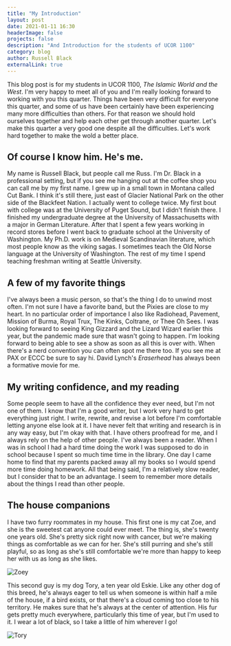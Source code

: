 ```yaml
---
title: "My Introduction"
layout: post
date: 2021-01-11 16:30
headerImage: false
projects: false
description: "And Introduction for the students of UCOR 1100"
category: blog
author: Russell Black
externalLink: true
---
```


This blog post is for my students in UCOR 1100, _The Islamic World and the West_. I'm very happy to meet all of you and I'm really looking forward to working with you this quarter. Things have been very difficult for everyone this quarter, and some of us have been certainly have been experiencing many more difficulties than others. For that reason we should hold ourselves together and help each other get through another quarter. Let's make this quarter a very good one despite all the difficulties. Let's work hard together to make the wold a better place.

## Of course I know him. He's me.

My name is Russell Black, but people call me Russ. I'm Dr. Black in a professional setting, but if you see me hanging out at the coffee shop you can call me by my first name. I grew up in a small town in Montana called Cut Bank. I think it's still there, just east of Glacier National Park on the other side of the Blackfeet Nation. I actually went to college twice. My first bout with college was at the University of Puget Sound, but I didn't finish there. I finished my undergraduate degree at the University of Massachusetts with a major in German Literature. After that I spent a few years working in record stores before I went back to graduate school at the University of Washington. My Ph.D. work is on Medieval Scandinavian literature, which most people know as the viking sagas. I sometimes teach the Old Norse language at the University of Washington. The rest of my time I spend teaching freshman writing at Seattle University.

## A few of my favorite things

I've always been a music person, so that's the thing I do to unwind most often. I'm not sure I have a favorite band, but the Pixies are close to my heart. In no particular order of importance I also like Radiohead, Pavement, Mission of Burma, Royal Trux, The Kinks, Coltrane, or Thee Oh Sees. I was looking forward to seeing King Gizzard and the Lizard Wizard earlier this year, but the pandemic made sure that wasn't going to happen. I'm looking forward to being able to see a show as soon as all this is over with. When there's a nerd convention you can often spot me there too. If you see me at PAX or ECCC be sure to say hi. David Lynch's _Eraserhead_ has always been a formative movie for me. 

## My writing confidence, and my reading

Some people seem to have all the confidence they ever need, but I'm not one of them. I know that I'm a good writer, but I work very hard to get everything just right. I write, rewrite, and revise a lot before I'm comfortable letting anyone else look at it. I have never felt that writing and research is in any way easy, but I'm okay with that. I have others proofread for me, and I always rely on the help of other people. I've always been a reader. When I was in school I had a hard time doing the work I was supposed to do in school because I spent so much time time in the library. One day I came home to find that my parents packed away all my books so I would spend more time doing homework. All that being said, I'm a relatively slow reader, but I consider that to be an advantage. I seem to remember more details about the things I read than other people.

## The house companions

I have two furry roommates in my house. This first one is my cat Zoe, and she is the sweetest cat anyone could ever meet. The thing is, she's twenty one years old. She's pretty sick right now with cancer, but we're making things as comfortable as we can for her. She's still purring and she's still playful, so as long as she's still comfortable we're more than happy to keep her with us as long as she likes.

![Zoey](http://rcblack.net/assets/images/zoe.jpg)

This second guy is my dog Tory, a ten year old Eskie. Like any other dog of this breed, he's always eager to tell us when someone is within half a mile of the house, if a bird exists, or that there's a cloud coming too close to his territory. He makes sure that he's always at the center of attention. His fur gets pretty much everywhere, particularly this time of year, but I'm used to it. I wear a lot of black, so I take a little of him wherever I go! 

![Tory](http://rcblack.net/assets/images/tory.jpg)
